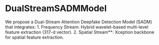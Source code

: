# DualStreamSADMModel
We propose a Dual-Stream Attention Deepfake Detection Model (SADM) that integrates: 1. Frequency Stream: Hybrid wavelet-based multi-level feature extraction (317-d vector). 2. Spatial Stream**: Xception backbone for spatial feature extraction.
